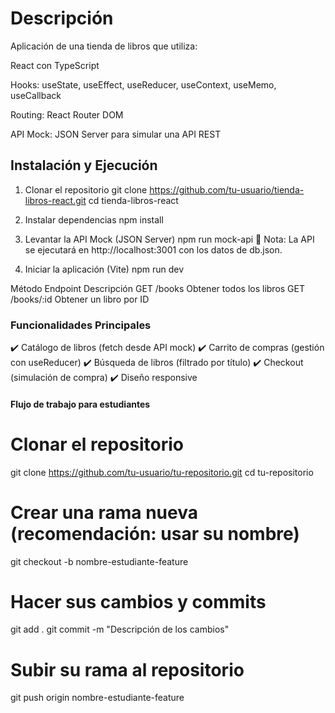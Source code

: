 # Descripción

Aplicación de una tienda de libros que utiliza:

React con TypeScript

Hooks: useState, useEffect, useReducer, useContext, useMemo, useCallback

Routing: React Router DOM

API Mock: JSON Server para simular una API REST

##  Instalación y Ejecución

1. Clonar el repositorio
git clone https://github.com/tu-usuario/tienda-libros-react.git
cd tienda-libros-react

2. Instalar dependencias
npm install

3. Levantar la API Mock (JSON Server)
npm run mock-api
📌 Nota: La API se ejecutará en http://localhost:3001 con los datos de db.json.

4. Iniciar la aplicación (Vite)
npm run dev

Método	Endpoint	Descripción
GET	/books	Obtener todos los libros
GET	/books/:id	Obtener un libro por ID

### Funcionalidades Principales

✔️ Catálogo de libros (fetch desde API mock)
✔️ Carrito de compras (gestión con useReducer)
✔️ Búsqueda de libros (filtrado por título)
✔️ Checkout (simulación de compra)
✔️ Diseño responsive

#### Flujo de trabajo para estudiantes

# Clonar el repositorio
git clone https://github.com/tu-usuario/tu-repositorio.git
cd tu-repositorio

# Crear una rama nueva (recomendación: usar su nombre)
git checkout -b nombre-estudiante-feature

# Hacer sus cambios y commits
git add .
git commit -m "Descripción de los cambios"

# Subir su rama al repositorio
git push origin nombre-estudiante-feature